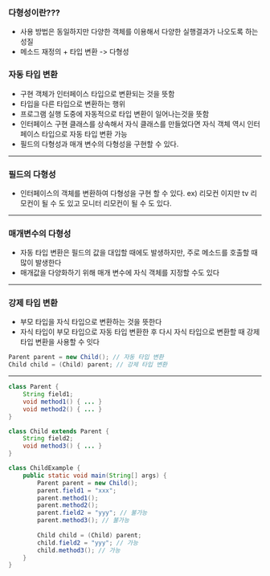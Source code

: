 ### 다형성이란???
* 사용 방법은 동일하지만 다양한 객체를 이용해서 다양한 실행결과가 나오도록 하는성질
* 메소드 재정의 + 타입 변환 -> 다형성

### 자동 타입 변환
* 구현 객체가 인터페이스 타입으로 변환되는 것을 뜻함
* 타입을 다른 타입으로 변환하는 행위
* 프로그램 실행 도중에 자동적으로 타입 변환이 일어나는것을 뜻함
* 인터페이스 구현 클래스를 상속해서 자식 클래스를 만들었다면 자식 객체 역시 인터페이스 타입으로 자동 타입 변환 가능
* 필드의 다형성과 매개 변수의 다형성을 구현할 수 있다.
*** 
### 필드의 다형성

* 인터페이스의 객체를 변환하여 다형성을 구현 할 수 있다.
	ex) 리모컨 이지만 tv 리모컨이 될 수 도 있고 모니터 리모컨이 될 수 도 있다.


---
### 매개변수의 다형성
* 자동 타입 변환은 필드의 값을 대입할 때에도 발생하지만, 주로 메소드를 호출할 때 많이 발생한다
* 매개값을 다양화하기 위해 매개 변수에 자식 객체를 지정할 수도 있다
---
### 강제 타입 변환
* 부모 타입을 자식 타입으로 변환하는 것을 뜻한다
* 자식 타입이 부모 타입으로 자동 타입 변환한 후 다시 자식 타입으로 변환할 때 강제 타입 변환을 사용할 수 잇다
~~~java
Parent parent = new Child(); // 자동 타입 변환
Child child = (Child) parent; // 강제 타입 변환
~~~
---
~~~java
class Parent {
	String field1;
	void method1() { ... }
	void method2() { ... }
}
~~~

~~~java
class Child extends Parent {
	String field2;
	void method3() { ... }
}
~~~

~~~java
class ChildExample {
	public static void main(String[] args) {
		Parent parent = new Child();
		parent.field1 = "xxx";
		parent.method1();
		parent.method2();
		parent.field2 = "yyy"; // 불가능
		parent.method3(); // 불가능
		
		Child child = (Child) parent;
		child.field2 = "yyy"; // 가능
		child.method3(); // 가능
	} 
}
~~~
